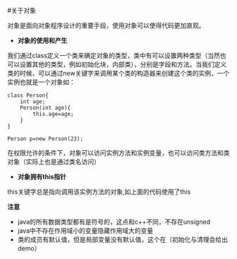 #关于对象

对象是面向对象程序设计的重要手段，使用对象可以使得代码更加直观。

- **对象的使用和产生**

我们通过class定义一个类来确定对象的类型，类中有可以设置两种类型（当然也可以设置其他的类型，例如初始化块，内部类），分别是字段和方法。当我们定义类的时候，可以通过new关键字来调用某个类的构造器来创建这个类的实例，一个实例也就是一个对象如：

    class Person{
    	int age;
    	Person(int age){
    		this.age=age;
    	}
    }
    
    Person p=new Person(23);

在权限允许的条件下，对象可以访问实例方法和实例变量，也可以访问类方法和类对象（实际上也是通过类名访问）

- **对象拥有this指针**

this关键字总是指向调用该实例方法的对象,如上面的代码使用了this


**注意**

- java的所有数据类型都有是符号的，这点和c++不同，不存在unsigned
- java中不存在作用域小的变量隐藏作用域大的变量 
- 类的成员有默认值，但是局部变量没有默认值，这个在（初始化与清理会给出demo）
